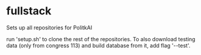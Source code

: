 # fullstack
Sets up all repositories for PolitkAI

run 'setup.sh' to clone the rest of the repositories. To also download testing data (only from congress 113) and build database from it, add flag '--test'.